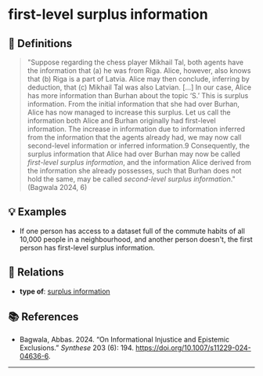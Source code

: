 # first-level surplus information

## 📖 Definitions

> "Suppose regarding the chess player Mikhail Tal, both agents have the information that (a) he was from Riga. Alice, however, also knows that (b) Riga is a part of Latvia. Alice may then conclude, inferring by deduction, that (c) Mikhail Tal was also Latvian. [...] In our case, Alice has more information than Burhan about the topic ‘S.’ This is surplus information. From the initial information that she had over Burhan, Alice has now managed to increase this surplus. Let us call the information both Alice and Burhan originally had first-level information. The increase in information due to information inferred from the information that the agents already had, we may now call second-level information or inferred information.9 Consequently, the surplus information that Alice had over Burhan may now be called _first-level surplus information_, and the information Alice derived from the information she already possesses, such that Burhan does not hold the same, may be called _second-level surplus information_." (Bagwala 2024, 6)

## 💡 Examples

- If one person has access to a dataset full of the commute habits of all 10,000 people in a neighbourhood, and another person doesn't, the first person has first-level surplus information.

## 🔗 Relations

- **type of**: [surplus information](./surplus-information.md)

## 📚 References

- Bagwala, Abbas. 2024. “On Informational Injustice and Epistemic Exclusions.” _Synthese_ 203 (6): 194. https://doi.org/10.1007/s11229-024-04636-6.

---

<script src="https://giscus.app/client.js"
                data-repo="natesheehan/conceptcartography"
                data-repo-id="R_kgDOPB5QiQ"
                data-category="General"
                data-category-id="DIC_kwDOPB5Qic4CsAxd"
                data-mapping="pathname"
                data-strict="0"
                data-reactions-enabled="1"
                data-emit-metadata="0"
                data-input-position="bottom"
                data-theme="catppuccin_mocha"
                data-lang="en"
                crossorigin="anonymous"
                async>
        </script>
        
